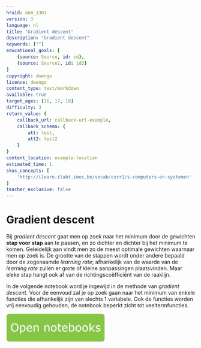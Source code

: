 ```yaml
---
hruid: anm_1301
version: 3
language: nl
title: "Gradient descent"
description: "Gradient descent"
keywords: [""]
educational_goals: [
    {source: Source, id: id}, 
    {source: Source2, id: id2}
]
copyright: dwengo
licence: dwengo
content_type: text/markdown
available: true
target_ages: [16, 17, 18]
difficulty: 3
return_value: {
    callback_url: callback-url-example,
    callback_schema: {
        att: test,
        att2: test2
    }
}
content_location: example-location
estimated_time: 1
skos_concepts: [
    'http://ilearn.ilabt.imec.be/vocab/curr1/s-computers-en-systemen'
]
teacher_exclusive: false
---
```


# Gradient descent

Bij  _gradient descent_ gaat men op zoek naar het minimum door de gewichten **stap voor stap** aan te passen, en zo dichter en dichter bij het minimum te komen. Geleidelijk aan vindt men zo de meest optimale gewichten waarnaar men op zoek is. De grootte van de stappen wordt onder andere bepaald door de zogenaamde *learning rate*; afhankelijk van de waarde van de *learning rate* zullen er grote of kleine aanpassingen plaatsvinden. Maar eleke stap hangt ook af van de richtingscoëfficiënt van de raaklijn. 

In de volgende notebook word je ingewijd in de methode van _gradient descent_. Voor de eenvoud zal je op zoek gaan naar het minimum van enkele functies die afhankelijk zijn van slechts 1 variabele. Ook de functies worden vrij eenvoudig gehouden, de notebook beperkt zicht tot veeltermfuncties.   

[![](embed/Knop.png "Knop")](https://kiks.ilabt.imec.be/jupyterhub/?id=1760 "Gradient descent")
